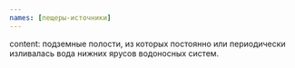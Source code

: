 ```yaml
---
names: [пещеры-источники]
---
```


content: подземные полости, из которых постоянно или периодически изливалась вода нижних ярусов водоносных систем.
